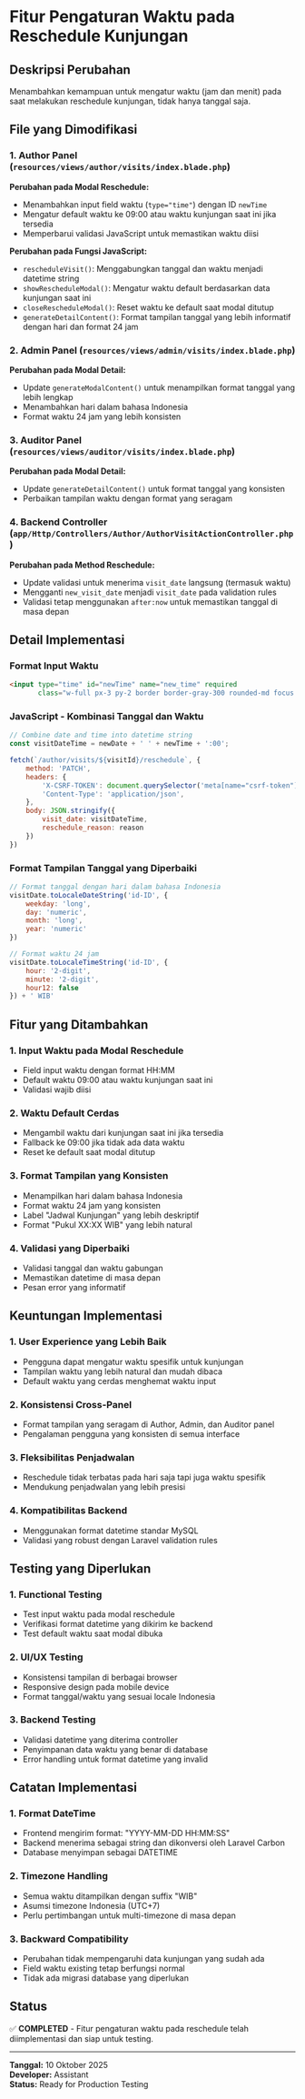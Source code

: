 # Fitur Pengaturan Waktu pada Reschedule Kunjungan

## Deskripsi Perubahan
Menambahkan kemampuan untuk mengatur waktu (jam dan menit) pada saat melakukan reschedule kunjungan, tidak hanya tanggal saja.

## File yang Dimodifikasi

### 1. Author Panel (`resources/views/author/visits/index.blade.php`)
**Perubahan pada Modal Reschedule:**
- Menambahkan input field waktu (`type="time"`) dengan ID `newTime`
- Mengatur default waktu ke 09:00 atau waktu kunjungan saat ini jika tersedia
- Memperbarui validasi JavaScript untuk memastikan waktu diisi

**Perubahan pada Fungsi JavaScript:**
- `rescheduleVisit()`: Menggabungkan tanggal dan waktu menjadi datetime string
- `showRescheduleModal()`: Mengatur waktu default berdasarkan data kunjungan saat ini
- `closeRescheduleModal()`: Reset waktu ke default saat modal ditutup
- `generateDetailContent()`: Format tampilan tanggal yang lebih informatif dengan hari dan format 24 jam

### 2. Admin Panel (`resources/views/admin/visits/index.blade.php`)
**Perubahan pada Modal Detail:**
- Update `generateModalContent()` untuk menampilkan format tanggal yang lebih lengkap
- Menambahkan hari dalam bahasa Indonesia
- Format waktu 24 jam yang lebih konsisten

### 3. Auditor Panel (`resources/views/auditor/visits/index.blade.php`)
**Perubahan pada Modal Detail:**
- Update `generateDetailContent()` untuk format tanggal yang konsisten
- Perbaikan tampilan waktu dengan format yang seragam

### 4. Backend Controller (`app/Http/Controllers/Author/AuthorVisitActionController.php`)
**Perubahan pada Method Reschedule:**
- Update validasi untuk menerima `visit_date` langsung (termasuk waktu)
- Mengganti `new_visit_date` menjadi `visit_date` pada validation rules
- Validasi tetap menggunakan `after:now` untuk memastikan tanggal di masa depan

## Detail Implementasi

### Format Input Waktu
```html
<input type="time" id="newTime" name="new_time" required
       class="w-full px-3 py-2 border border-gray-300 rounded-md focus:outline-none focus:ring-2 focus:ring-orange-500">
```

### JavaScript - Kombinasi Tanggal dan Waktu
```javascript
// Combine date and time into datetime string
const visitDateTime = newDate + ' ' + newTime + ':00';

fetch(`/author/visits/${visitId}/reschedule`, {
    method: 'PATCH',
    headers: {
        'X-CSRF-TOKEN': document.querySelector('meta[name="csrf-token"]').getAttribute('content'),
        'Content-Type': 'application/json',
    },
    body: JSON.stringify({
        visit_date: visitDateTime,
        reschedule_reason: reason
    })
})
```

### Format Tampilan Tanggal yang Diperbaiki
```javascript
// Format tanggal dengan hari dalam bahasa Indonesia
visitDate.toLocaleDateString('id-ID', { 
    weekday: 'long', 
    day: 'numeric', 
    month: 'long', 
    year: 'numeric' 
})

// Format waktu 24 jam
visitDate.toLocaleTimeString('id-ID', { 
    hour: '2-digit', 
    minute: '2-digit',
    hour12: false 
}) + ' WIB'
```

## Fitur yang Ditambahkan

### 1. Input Waktu pada Modal Reschedule
- Field input waktu dengan format HH:MM
- Default waktu 09:00 atau waktu kunjungan saat ini
- Validasi wajib diisi

### 2. Waktu Default Cerdas
- Mengambil waktu dari kunjungan saat ini jika tersedia
- Fallback ke 09:00 jika tidak ada data waktu
- Reset ke default saat modal ditutup

### 3. Format Tampilan yang Konsisten
- Menampilkan hari dalam bahasa Indonesia
- Format waktu 24 jam yang konsisten
- Label "Jadwal Kunjungan" yang lebih deskriptif
- Format "Pukul XX:XX WIB" yang lebih natural

### 4. Validasi yang Diperbaiki
- Validasi tanggal dan waktu gabungan
- Memastikan datetime di masa depan
- Pesan error yang informatif

## Keuntungan Implementasi

### 1. User Experience yang Lebih Baik
- Pengguna dapat mengatur waktu spesifik untuk kunjungan
- Tampilan waktu yang lebih natural dan mudah dibaca
- Default waktu yang cerdas menghemat waktu input

### 2. Konsistensi Cross-Panel
- Format tampilan yang seragam di Author, Admin, dan Auditor panel
- Pengalaman pengguna yang konsisten di semua interface

### 3. Fleksibilitas Penjadwalan
- Reschedule tidak terbatas pada hari saja tapi juga waktu spesifik
- Mendukung penjadwalan yang lebih presisi

### 4. Kompatibilitas Backend
- Menggunakan format datetime standar MySQL
- Validasi yang robust dengan Laravel validation rules

## Testing yang Diperlukan

### 1. Functional Testing
- Test input waktu pada modal reschedule
- Verifikasi format datetime yang dikirim ke backend
- Test default waktu saat modal dibuka

### 2. UI/UX Testing
- Konsistensi tampilan di berbagai browser
- Responsive design pada mobile device
- Format tanggal/waktu yang sesuai locale Indonesia

### 3. Backend Testing
- Validasi datetime yang diterima controller
- Penyimpanan data waktu yang benar di database
- Error handling untuk format datetime yang invalid

## Catatan Implementasi

### 1. Format DateTime
- Frontend mengirim format: "YYYY-MM-DD HH:MM:SS"
- Backend menerima sebagai string dan dikonversi oleh Laravel Carbon
- Database menyimpan sebagai DATETIME

### 2. Timezone Handling
- Semua waktu ditampilkan dengan suffix "WIB"
- Asumsi timezone Indonesia (UTC+7)
- Perlu pertimbangan untuk multi-timezone di masa depan

### 3. Backward Compatibility
- Perubahan tidak mempengaruhi data kunjungan yang sudah ada
- Field waktu existing tetap berfungsi normal
- Tidak ada migrasi database yang diperlukan

## Status
✅ **COMPLETED** - Fitur pengaturan waktu pada reschedule telah diimplementasi dan siap untuk testing.

---
**Tanggal:** 10 Oktober 2025  
**Developer:** Assistant  
**Status:** Ready for Production Testing